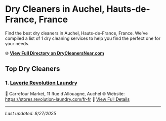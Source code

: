 # Dry Cleaners in Auchel, Hauts-de-France, France

Find the best dry cleaners in Auchel, Hauts-de-France, France. We've compiled a list of 1 dry cleaning services to help you find the perfect one for your needs.

🌐 **[View Full Directory on DryCleanersNear.com](https://drycleanersnear.com/city/France/Hauts-de-France/Auchel)**

## Top Dry Cleaners

### 1. [Laverie Revolution Laundry](https://drycleanersnear.com/dryCleaner/68ae67c5c95ff2c6096b184b/laverie-revolution-laundry)
📍 Carrefour Market, 11 Rue d'Allouagne, Auchel
🌐 Website: https://stores.revolution-laundry.com/fr-fr
🔗 [View Full Details](https://drycleanersnear.com/dryCleaner/68ae67c5c95ff2c6096b184b/laverie-revolution-laundry)


---

*Last updated: 8/27/2025*
